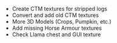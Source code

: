 - Create CTM textures for stripped logs
- Convert and add old CTM textures
- More 3D Models (Crops, Pumpkin, etc.)
- Add missing Horse Armour textures
- Check Llama chest and GUI texture
